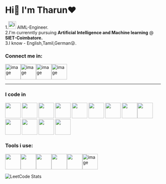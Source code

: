 # Hi👋 I'm **Tharun**❤️

1.<img width="25" height="25" alt="image" src="https://github.com/user-attachments/assets/ed30cc3f-7575-427b-a447-8760fa5d0a8b" />
AIML-Engineer.<br>
2.I'm currenntly pursuing **Artificial Intelligence and Machine learning** @  **SIET-Coimbatore.**<br>
3.I know - English,Tamil,German😜.<br>

### Connect me in:
<img width="50" height="50" alt="image" src="https://github.com/user-attachments/assets/4ab56f0f-92f0-412a-b654-bdbdfe82b4db" /><img width="50" height="50" alt="image" src="https://github.com/user-attachments/assets/37e2323c-dbf5-43f6-8b4a-7495a300d6de" /><img width="50" height="50" alt="image" src="https://github.com/user-attachments/assets/d947a3ce-894f-4a54-9adc-b3b530ce5ae5" /><img width="50" height="50" alt="image" src="https://github.com/user-attachments/assets/ba07515a-0ed7-4792-8f38-5bf313bb37be" />




* **
### I code in
<img height="50" width="50" src="https://img.icons8.com/color/48/000000/python.png" /> <img height="50" width="50" src="https://img.icons8.com/color/48/000000/c-programming.png" /> <img height="50" width="50" src="https://img.icons8.com/color/48/000000/c-plus-plus-logo.png" /> <img height="50" width="50" src="https://img.icons8.com/color/48/000000/java-coffee-cup-logo.png" /> <img height="50" width="50" src="https://img.icons8.com/color/48/000000/html-5.png" /> <img height="50" width="50" src="https://img.icons8.com/color/48/000000/css3.png" /> <img height="50" width="50" src="https://img.icons8.com/color/48/000000/bootstrap.png" />
<img height="50" width="50" src="https://img.icons8.com/color/48/000000/javascript.png"/><img height="50" width="50" src="https://img.icons8.com/color/48/000000/tensorflow.png"/> <img height="50" width="50" src="https://img.icons8.com/color/48/000000/react-native.png"/> <img height="50" width="50" src="https://img.icons8.com/color/48/000000/mysql-logo.png"/> <img height="50" width="50" src="https://img.icons8.com/color/48/000000/mongodb.png"/> <img height="50" width="50" src="https://img.icons8.com/color/48/000000/nodejs.png"/>

### Tools i use:
<img height="50" width="50" src="https://img.icons8.com/color/48/000000/visual-studio-code-2019.png"/><img height="50" width="50" src="https://img.icons8.com/color/48/000000/pycharm.png"/><img height="50" width="50" src="https://img.icons8.com/dusk/64/000000/anaconda.png"/><img height="50" src="https://img.icons8.com/color/480/null/notion--v1.png" /><img height="50" width="50" src="https://img.icons8.com/color/48/000000/figma--v1.png"/><img width="50" height="50" alt="image" src="https://github.com/user-attachments/assets/c20989fb-58a5-48d7-a5df-9490b6f8ae65" />



![LeetCode Stats](https://leetcard.jacoblin.cool/Tharun07-_?theme=radical&font=Miltonian%20Tattoo)

